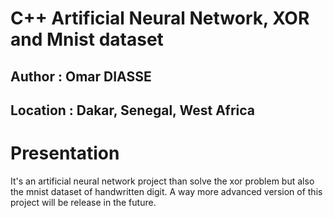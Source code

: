 # C++ Artificial Neural Network, XOR and Mnist dataset
## Author : Omar DIASSE
## Location : Dakar, Senegal, West Africa

# Presentation
It's an artificial neural network project than solve the xor problem but also the mnist dataset of handwritten digit.
A way more advanced version of this project will be release in the future.
